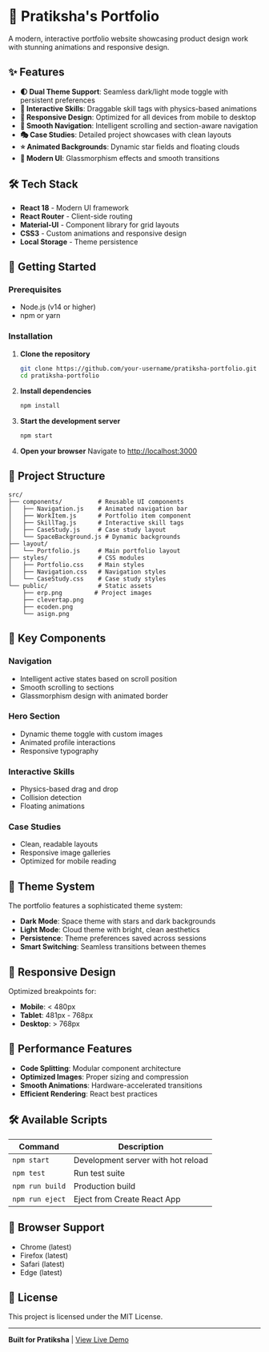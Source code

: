 # 🌟 Pratiksha's Portfolio

A modern, interactive portfolio website showcasing product design work with stunning animations and responsive design.

## ✨ Features

- **🌓 Dual Theme Support**: Seamless dark/light mode toggle with persistent preferences
- **🎨 Interactive Skills**: Draggable skill tags with physics-based animations
- **📱 Responsive Design**: Optimized for all devices from mobile to desktop
- **🚀 Smooth Navigation**: Intelligent scrolling and section-aware navigation
- **🎭 Case Studies**: Detailed project showcases with clean layouts
- **⭐ Animated Backgrounds**: Dynamic star fields and floating clouds
- **🎯 Modern UI**: Glassmorphism effects and smooth transitions

## 🛠️ Tech Stack

- **React 18** - Modern UI framework
- **React Router** - Client-side routing
- **Material-UI** - Component library for grid layouts
- **CSS3** - Custom animations and responsive design
- **Local Storage** - Theme persistence

## 🚀 Getting Started

### Prerequisites
- Node.js (v14 or higher)
- npm or yarn

### Installation

1. **Clone the repository**
   ```bash
   git clone https://github.com/your-username/pratiksha-portfolio.git
   cd pratiksha-portfolio
   ```

2. **Install dependencies**
   ```bash
   npm install
   ```

3. **Start the development server**
   ```bash
   npm start
   ```

4. **Open your browser**
   Navigate to [http://localhost:3000](http://localhost:3000)

## 📁 Project Structure

```
src/
├── components/          # Reusable UI components
│   ├── Navigation.js    # Animated navigation bar
│   ├── WorkItem.js      # Portfolio item component
│   ├── SkillTag.js      # Interactive skill tags
│   ├── CaseStudy.js     # Case study layout
│   └── SpaceBackground.js # Dynamic backgrounds
├── layout/
│   └── Portfolio.js     # Main portfolio layout
├── styles/              # CSS modules
│   ├── Portfolio.css    # Main styles
│   ├── Navigation.css   # Navigation styles
│   └── CaseStudy.css    # Case study styles
└── public/              # Static assets
    ├── erp.png         # Project images
    ├── clevertap.png
    ├── ecoden.png
    └── asign.png
```

## 🎨 Key Components

### Navigation
- Intelligent active states based on scroll position
- Smooth scrolling to sections
- Glassmorphism design with animated border

### Hero Section
- Dynamic theme toggle with custom images
- Animated profile interactions
- Responsive typography

### Interactive Skills
- Physics-based drag and drop
- Collision detection
- Floating animations

### Case Studies
- Clean, readable layouts
- Responsive image galleries
- Optimized for mobile reading

## 🌈 Theme System

The portfolio features a sophisticated theme system:
- **Dark Mode**: Space theme with stars and dark backgrounds
- **Light Mode**: Cloud theme with bright, clean aesthetics
- **Persistence**: Theme preferences saved across sessions
- **Smart Switching**: Seamless transitions between themes

## 📱 Responsive Design

Optimized breakpoints for:
- **Mobile**: < 480px
- **Tablet**: 481px - 768px
- **Desktop**: > 768px

## 🚀 Performance Features

- **Code Splitting**: Modular component architecture
- **Optimized Images**: Proper sizing and compression
- **Smooth Animations**: Hardware-accelerated transitions
- **Efficient Rendering**: React best practices

## 🛠️ Available Scripts

| Command | Description |
|---------|-------------|
| `npm start` | Development server with hot reload |
| `npm test` | Run test suite |
| `npm run build` | Production build |
| `npm run eject` | Eject from Create React App |

## 🎯 Browser Support

- Chrome (latest)
- Firefox (latest)
- Safari (latest)
- Edge (latest)

## 📄 License

This project is licensed under the MIT License.

---

**Built for Pratiksha** | [View Live Demo](https://pratiksha-portfolio-design.netlify.app/)
